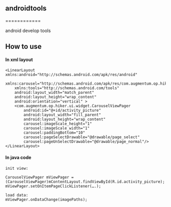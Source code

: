 ## androidtools
============

android develop tools


## How to use
#### In xml layout
	<LinearLayout xmlns:android="http://schemas.android.com/apk/res/android"
    	xmlns:carousel="http://schemas.android.com/apk/res/com.augmentum.op.hiker"
    	xmlns:tools="http://schemas.android.com/tools"
    	android:layout_width="match_parent"
    	android:layout_height="wrap_content"
    	android:orientation="vertical" >
    	<com.augmentum.op.hiker.ui.widget.CarouselViewPager
        	android:id="@+id/activity_picture"
        	android:layout_width="fill_parent"
        	android:layout_height="wrap_content"
        	carousel:imageScale_height="1"
        	carousel:imageScale_width="1"
        	carousel:paddingBottom="10"
       		carousel:pageSelectDrawable="@drawable/page_select"
        	carousel:pageUnSelectDrawable="@drawable/page_normal"/>
	</LinearLayout>
	
#### In java code
	init view:
	
	CarouselViewPager mViewPager = (CarouselViewPager)mContentLayout.findViewById(R.id.activity_picture);
    mViewPager.setOnItemPageClickListener(….);
    
    load data:
    mViewPager.onDataChange(imagePaths);
    